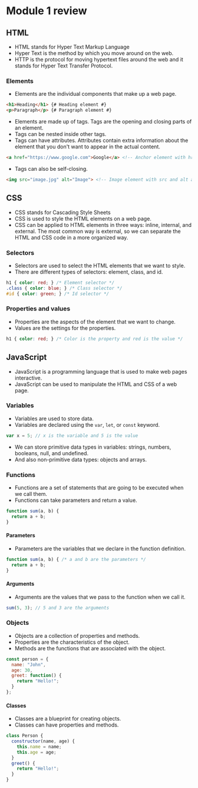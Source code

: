 # Module 1 review
## HTML
- HTML stands for Hyper Text Markup Language
- Hyper Text is the method by which you move around on the web.
- HTTP is the protocol for moving hypertext files around the web and it stands for Hyper Text Transfer Protocol.

### Elements
- Elements are the individual components that make up a web page.
```html
<h1>Heading</h1> {# Heading element #}
<p>Paragraph</p> {# Paragraph element #}
```
- Elements are made up of tags. Tags are the opening and closing parts of an element.
- Tags can be nested inside other tags.
- Tags can have attributes. Attributes contain extra information about the element that you don't want to appear in the actual content.
```html
<a href="https://www.google.com">Google</a> <!-- Anchor element with href attribute -->
```
- Tags can also be self-closing.
```html
<img src="image.jpg" alt="Image"> <!-- Image element with src and alt attributes -->
```

## CSS
- CSS stands for Cascading Style Sheets
- CSS is used to style the HTML elements on a web page.
- CSS can be applied to HTML elements in three ways: inline, internal, and external. The most common way is external, so we can separate the HTML and CSS code in a more organized way.

### Selectors
- Selectors are used to select the HTML elements that we want to style.
- There are different types of selectors: element, class, and id.
```css
h1 { color: red; } /* Element selector */
.class { color: blue; } /* Class selector */
#id { color: green; } /* Id selector */
```

### Properties and values
- Properties are the aspects of the element that we want to change.
- Values are the settings for the properties.
```css
h1 { color: red; } /* Color is the property and red is the value */
```

## JavaScript
- JavaScript is a programming language that is used to make web pages interactive. 
- JavaScript can be used to manipulate the HTML and CSS of a web page.

### Variables
- Variables are used to store data.
- Variables are declared using the `var`, `let`, or `const` keyword.
```javascript
var x = 5; // x is the variable and 5 is the value
```
- We can store primitive data types in variables: strings, numbers, booleans, null, and undefined.
- And also non-primitive data types: objects and arrays.

### Functions
- Functions are a set of statements that are going to be executed when we call them.
- Functions can take parameters and return a value.
```javascript
function sum(a, b) {
  return a + b;
}
```

#### Parameters
- Parameters are the variables that we declare in the function definition.
```javascript
function sum(a, b) { /* a and b are the parameters */
  return a + b;
}
```
#### Arguments
- Arguments are the values that we pass to the function when we call it.
```javascript
sum(5, 3); // 5 and 3 are the arguments
```

### Objects
- Objects are a collection of properties and methods.
- Properties are the characteristics of the object.
- Methods are the functions that are associated with the object.
```javascript
const person = {
  name: "John",
  age: 30,
  greet: function() {
    return "Hello!";
  }
};
```

#### Classes
- Classes are a blueprint for creating objects.
- Classes can have properties and methods.
```javascript
class Person {
  constructor(name, age) {
    this.name = name;
    this.age = age;
  }
  greet() {
    return "Hello!";
  }
}
```

